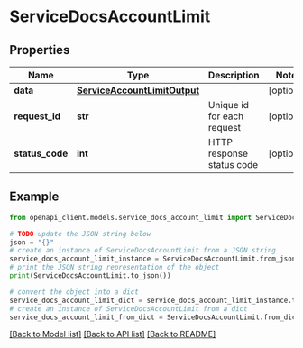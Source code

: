 # ServiceDocsAccountLimit


## Properties

Name | Type | Description | Notes
------------ | ------------- | ------------- | -------------
**data** | [**ServiceAccountLimitOutput**](ServiceAccountLimitOutput.md) |  | [optional] 
**request_id** | **str** | Unique id for each request | [optional] 
**status_code** | **int** | HTTP response status code | [optional] 

## Example

```python
from openapi_client.models.service_docs_account_limit import ServiceDocsAccountLimit

# TODO update the JSON string below
json = "{}"
# create an instance of ServiceDocsAccountLimit from a JSON string
service_docs_account_limit_instance = ServiceDocsAccountLimit.from_json(json)
# print the JSON string representation of the object
print(ServiceDocsAccountLimit.to_json())

# convert the object into a dict
service_docs_account_limit_dict = service_docs_account_limit_instance.to_dict()
# create an instance of ServiceDocsAccountLimit from a dict
service_docs_account_limit_from_dict = ServiceDocsAccountLimit.from_dict(service_docs_account_limit_dict)
```
[[Back to Model list]](../README.md#documentation-for-models) [[Back to API list]](../README.md#documentation-for-api-endpoints) [[Back to README]](../README.md)


